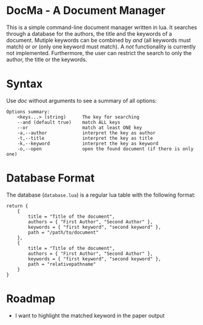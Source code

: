 # DocMa - A Document Manager
This is a simple command-line document manager written in lua. It searches through a database for the authors, the title and the keywords of a document. Mutiple keywords can be combined by *and* (all
keywords must match) or *or* (only one keyword must match). A *not* functionality is currently not implemented. Furthermore, the user can restrict the search to only the author, the title or the
keywords.

# Syntax
Use *doc* without arguments to see a summary of all options:

    Options summary:
        <keys...> (string)      The key for searching
        --and (default true)    match ALL keys
        --or                    match at least ONE key
        -a,--author             interpret the key as author
        -t,--title              interpret the key as title
        -k,--keyword            interpret the key as keyword
        -o,--open               open the found document (if there is only one)

# Database Format
The database (`database.lua`) is a regular lua table with the following format:

    return {
        { 
            title = "Title of the document", 
            authors = { "First Author", "Second Author" }, 
            keywords = { "first keyword", "second keyword" },
            path = "/path/to/document"
        },
        { 
            title = "Title of the document", 
            authors = { "First Author", "Second Author" }, 
            keywords = { "first keyword", "second keyword" },
            path = "relativepathname"
        }
    }

# Roadmap
- I want to highlight the matched keyword in the paper output
